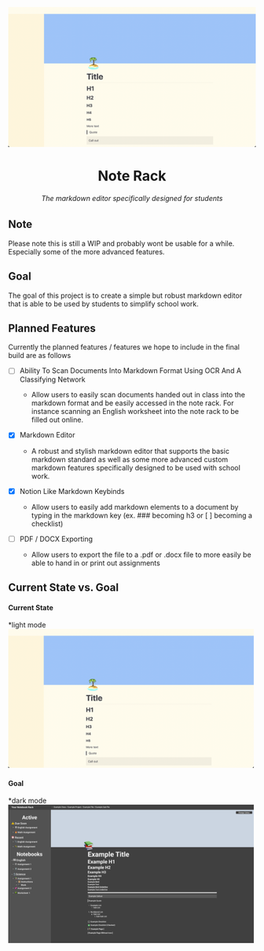 ![](images/Desktop_Current_State.png)
<h1 align="center">
  Note Rack
</h1>
<h6 align="center">
  The markdown editor specifically designed for students
</h6>

## Note
Please note this is still a WIP and probably wont be usable for a while. Especially some of the more advanced features.

## Goal
The goal of this project is to create a simple but robust markdown editor that is able to be used by students to simplify school work.

## Planned Features
Currently the planned features / features we hope to include in the final build are as follows

- [ ] Ability To Scan Documents Into Markdown Format Using OCR And A Classifying Network
  - Allow users to easily scan documents handed out in class into the markdown format and be easily accessed in the note rack. For instance scanning an English worksheet into the note rack to be filled out online.

- [x] Markdown Editor
  - A robust and stylish markdown editor that supports the basic markdown standard as well as some more advanced custom markdown features specifically designed to be used with school work.

- [x] Notion Like Markdown Keybinds
  - Allow users to easily add markdown elements to a document by typing in the markdown key (ex. ### becoming h3 or [ ] becoming a checklist)

- [ ] PDF / DOCX Exporting
  - Allow users to export the file to a .pdf or .docx file to more easily be able to hand in or print out assignments

## Current State vs. Goal

#### Current State
*light mode
<img src="./images/Desktop_Current_State.png" width="500">

#### Goal
*dark mode
<img src="./images/Desktop_Example.png" width="500">